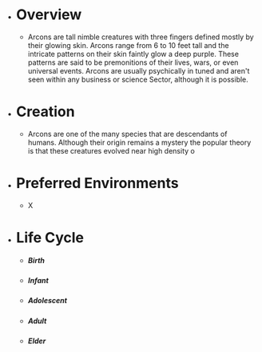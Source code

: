 - # Overview
	- Arcons are tall nimble creatures with three fingers defined mostly by their glowing skin. Arcons range from 6 to 10 feet tall and the intricate patterns on their skin faintly glow a deep purple. These patterns are said to be premonitions of their lives, wars, or even universal events. Arcons are usually psychically in tuned and aren't seen within any business or science Sector, although it is possible. 
- # Creation
	- Arcons are one of the many species that are descendants of humans. Although their origin remains a mystery the popular theory is that these creatures evolved near high density o
- # Preferred Environments
	- X
- # Life Cycle
	- ##### Birth
	- ##### Infant
	- ##### Adolescent
	- ##### Adult
	- ##### Elder
